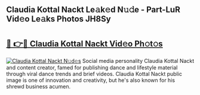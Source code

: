 ## Claudia Kottal Nackt Le𝚊k𝚎d N𝚞𝚍e - Part-LuR Vid𝚎o Le𝚊ks Photos JH8Sy

# <h2><a href="http://fb4x4p6.evod.top/?m=Claudia+Kottal+Nackt">🔗 👉🔴 Claudia Kottal Nackt Vid𝚎o Ph𝚘t𝚘s</a></h2>

[![Claudia Kottal Nackt N𝚞d𝚎s](https://i.imgur.com/8V9OHl7.gif)](http://fb4x4p6.evod.top/?m=Claudia+Kottal+Nackt)
Social media personality Claudia Kottal Nackt and content creator, famed for publishing dance and lifestyle material through viral dance trends and brief videos. Claudia Kottal Nackt public image is one of innovation and creativity, but he's also known for his shrewd business acumen. 
